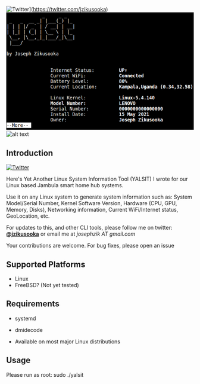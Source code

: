 ![Twitter](https://img.shields.io/twitter/url/https/twitter.com/fold_left.svg?style=social&label=Follow%20%40jzikusooka)](https://twitter.com/jzikusooka)
![alt text](screenshots/yalsit.png "Yet Another Linux System Information Tool (YALSIT)")
![alt text](screenshots/yalsit.jpg "YALSIT")

Introduction
------------
[![Twitter](https://img.shields.io/twitter/url/https/twitter.com/fold_left.svg?style=social&label=Follow%20%40jzikusooka)](https://twitter.com/jzikusooka)

Here's Yet Another Linux System Information Tool (YALSIT) I wrote for
our Linux based Jambula smart home hub systems. 

Use it on any Linux system to generate system information such as: System Model/Serial Number, Kernel Software Version, Hardware (CPU, GPU, Memory, Disks), Networking information, Current WiFi/Internet status, GeoLocation, etc.


For updates to this, and other CLI tools, please follow me on twitter: **[@jzikusooka](@jzikusooka)** or email me at *josephzik AT gmail.com*

Your contributions are welcome.  For bug fixes, please open an issue

Supported Platforms
-------------------
- Linux
- FreeBSD? (Not yet tested)

Requirements
------------
* systemd 
* dmidecode

* Available on most major Linux distributions

Usage
------
Please run as root:
sudo ./yalsit
